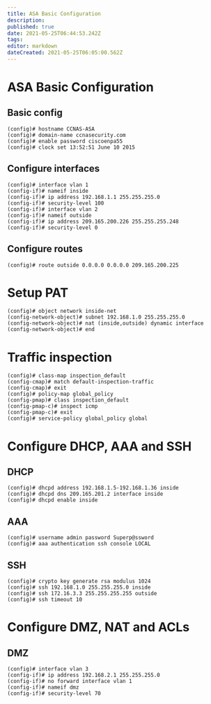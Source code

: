 ```yaml
---
title: ASA Basic Configuration
description: 
published: true
date: 2021-05-25T06:44:53.242Z
tags: 
editor: markdown
dateCreated: 2021-05-25T06:05:00.562Z
---
```


# ASA Basic Configuration
## Basic config

```
(config)# hostname CCNAS-ASA
(config)# domain-name ccnasecurity.com
(config)# enable password ciscoenpa55
(config)# clock set 13:52:51 June 10 2015
```

## Configure interfaces

```
(config)# interface vlan 1
(config-if)# nameif inside
(config-if)# ip address 192.168.1.1 255.255.255.0
(config-if)# security-level 100
(config-if)# interface vlan 2
(config-if)# nameif outside
(config-if)# ip address 209.165.200.226 255.255.255.248
(config-if)# security-level 0
```

## Configure routes

```
(config)# route outside 0.0.0.0 0.0.0.0 209.165.200.225
```

# Setup PAT

```
(config)# object network inside-net
(config-network-object)# subnet 192.168.1.0 255.255.255.0
(config-network-object)# nat (inside,outside) dynamic interface
(config-network-object)# end
```

# Traffic inspection

```
(config)# class-map inspection_default
(config-cmap)# match default-inspection-traffic
(config-cmap)# exit
(config)# policy-map global_policy
(config-pmap)# class inspection_default
(config-pmap-c)# inspect icmp
(config-pmap-c)# exit
(config)# service-policy global_policy global
```

# Configure DHCP, AAA and SSH
## DHCP

```
(config)# dhcpd address 192.168.1.5-192.168.1.36 inside
(config)# dhcpd dns 209.165.201.2 interface inside
(config)# dhcpd enable inside
```

## AAA
```
(config)# username admin password Superp@ssword
(config)# aaa authentication ssh console LOCAL
```

## SSH

```
(config)# crypto key generate rsa modulus 1024
(config)# ssh 192.168.1.0 255.255.255.0 inside
(config)# ssh 172.16.3.3 255.255.255.255 outside
(config)# ssh timeout 10
```

# Configure DMZ, NAT and ACLs

## DMZ
```
(config)# interface vlan 3
(config-if)# ip address 192.168.2.1 255.255.255.0
(config-if)# no forward interface vlan 1
(config-if)# nameif dmz
(config-if)# security-level 70
```